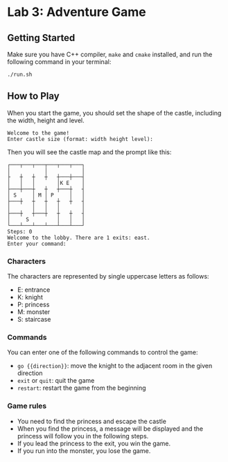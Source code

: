 # Lab 3: Adventure Game

## Getting Started

Make sure you have C++ compiler, `make` and `cmake` installed, and run the following command in your terminal:

```bash
./run.sh
```

## How to Play

When you start the game, you should set the shape of the castle, including the width, height and level.

```
Welcome to the game!
Enter castle size (format: width height level): 
```

Then you will see the castle map and the prompt like this:

```
┌───┬───┬───┬───┬───┬───┐
│           │           │
├   ┼   ┼   ┼   ┼───┼───┤
│   │   │       │K E    │
├───┼───┼   ┼   ┼───┼   ┤
│ S     │ M │ P     │   │
├───┼   ┼   ┼   ┼   ┼   ┤
│       │   │   │       │
├───┼   ┼───┼   ┼   ┼   ┤
│     S         │   │   │
└───┴───┴───┴───┴───┴───┘
Steps: 0
Welcome to the lobby. There are 1 exits: east.
Enter your command:
```

### Characters

The characters are represented by single uppercase letters as follows:

- E: entrance
- K: knight
- P: princess
- M: monster
- S: staircase

### Commands

You can enter one of the following commands to control the game:

- `go {{direction}}`: move the knight to the adjacent room in the given direction
- `exit` or `quit`: quit the game
- `restart`: restart the game from the beginning

### Game rules

- You need to find the princess and escape the castle
- When you find the princess, a message will be displayed and the princess will follow you in the following steps.
- If you lead the princess to the exit, you win the game.
- If you run into the monster, you lose the game.

